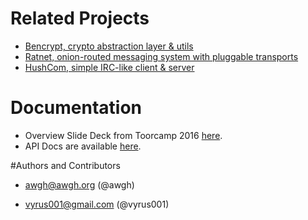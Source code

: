 

# Related Projects

- [Bencrypt, crypto abstraction layer & utils](https://github.com/awgh/bencrypt)
- [Ratnet, onion-routed messaging system with pluggable transports](https://github.com/awgh/ratnet)
- [HushCom, simple IRC-like client & server](https://github.com/awgh/hushcom)

# Documentation

- Overview Slide Deck from Toorcamp 2016 [here](https://github.com/awgh/ratnet/blob/master/docs/RatNet-Toorcamp16-v1.pdf).
- API Docs are available [here](https://godoc.org/github.com/awgh/ratnet/api).


#Authors and Contributors

- awgh@awgh.org (@awgh)

- vyrus001@gmail.com (@vyrus001)

